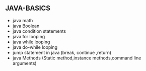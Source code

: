 ## JAVA-BASICS 
* java math 
* java Boolean  
* java condition statements
* java for looping
* java while looping
* java do-while looping
* jump statement in java
 (break, continue ,return)
* java Methods (Static method,instance methods,command line arguments)

